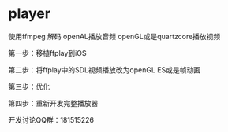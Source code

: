 player
======

使用ffmpeg 解码 openAL播放音频 openGL或是quartzcore播放视频

第一步：移植ffplay到iOS


第二步：将ffplay中的SDL视频播放改为openGL ES或是帧动画 
 
 
第三步：优化 
 
 
第四步：重新开发完整播放器

开发讨论QQ群：181515226